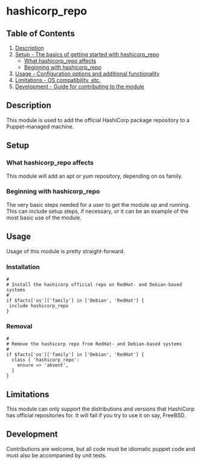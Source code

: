 # hashicorp_repo

## Table of Contents

1. [Description](#description)
1. [Setup - The basics of getting started with hashicorp_repo](#setup)
    * [What hashicorp_repo affects](#what-hashicorp_repo-affects)
    * [Beginning with hashicorp_repo](#beginning-with-hashicorp_repo)
1. [Usage - Configuration options and additional functionality](#usage)
1. [Limitations - OS compatibility, etc.](#limitations)
1. [Development - Guide for contributing to the module](#development)

## Description

This module is used to add the official HashiCorp package repository to a
Puppet-managed machine.

## Setup

### What hashicorp_repo affects

This module will add an apt or yum repository, depending on os family.

### Beginning with hashicorp_repo

The very basic steps needed for a user to get the module up and running. This
can include setup steps, if necessary, or it can be an example of the most basic
use of the module.

## Usage
Usage of this module is pretty straight-forward.

### Installation

```puppet
#
# Install the hashicorp official repo on RedHat- and Debian-based systems
#
if $facts['os']['family'] in ['Debian', 'RedHat'] {
 include hashicorp_repo
}
```

### Removal

```puppet
#
# Remove the hashicorp repo from RedHat- and Debian-based systems
#
if $facts['os']['family'] in ['Debian', 'RedHat'] {
  class { 'hashicorp_repo':
    ensure => 'absent',
  }
}
```

## Limitations

This module can only support the distributions and versions that HashiCorp
has official repositories for. It will fail if you try to use it on say,
FreeBSD.

## Development

Contributions are welcome, but all code must be idiomatic puppet code and must
also be accompanied by unit tests.
